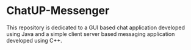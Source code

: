# ChatUP-Messenger
This repository is dedicated to a GUI based chat application developed using Java and a simple client server based messaging application developed using C++.
